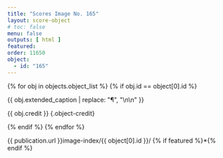```yaml
---
title: "Scores Image No. 165"
layout: score-object
# toc: false
menu: false
outputs: [ html ]
featured: 
order: 11650
object:
  - id: "165"
---
```


{% for obj in objects.object_list %}
{% if obj.id == object[0].id %}

{{ obj.extended_caption | replace: "¶", "\n\n" }}

{{ obj.credit }} {.object-credit}

{% endif %}
{% endfor %}

<div class="object-credit object-url is-print-only">

{{ publication.url }}image-index/{{ object[0].id }}/ {% if featured %}*{% endif %}

</div>
